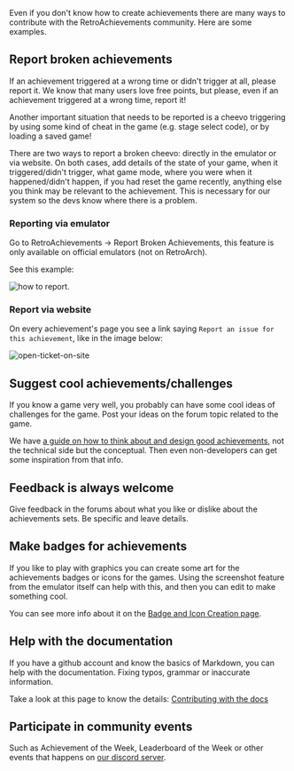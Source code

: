 Even if you don't know how to create achievements there are many ways to contribute with the RetroAchievements community. Here are some examples.


## Report broken achievements

If an achievement triggered at a wrong time or didn't trigger at all, please report it. We know that many users love free points, but please, even if an achievement triggered at a wrong time, report it!

Another important situation that needs to be reported is a cheevo triggering by using some kind of cheat in the game (e.g. stage select code), or by loading a saved game!

There are two ways to report a broken cheevo: directly in the emulator or via website. On both cases, add details of the state of your game, when it triggered/didn't trigger, what game mode, where you were when it happened/didn't happen, if you had reset the game recently, anything else you think may be relevant to the achievement. This is necessary for our system so the devs know where there is a problem.


### Reporting via emulator

Go to RetroAchievements -> Report Broken Achievements, this feature is only available on official emulators (not on RetroArch).

See this example:

![how to report](/images/ralib-how-to-report.gif).


### Report via website

On every achievement's page you see a link saying `Report an issue for this achievement`, like in the image below:

![open-ticket-on-site](/images/report-issue.jpg)


## Suggest cool achievements/challenges

If you know a game very well, you probably can have some cool ideas of challenges for the game. Post your ideas on the forum topic related to the game.

We have [a guide on how to think about and design good achievements](Achievement-Design), not the technical side but the conceptual. Then even non-developers can get some inspiration from that info.


## Feedback is always welcome

Give feedback in the forums about what you like or dislike about the achievements sets. Be specific and leave details.


## Make badges for achievements

If you like to play with graphics you can create some art for the achievements badges or icons for the games. Using the screenshot feature from the emulator itself can help with this, and then you can edit to make something cool.

You can see more info about it on the [Badge and Icon Creation page](Badge-and-Icon-Creation).


## Help with the documentation

If you have a github account and know the basics of Markdown, you can help with the documentation. Fixing typos, grammar or inaccurate information.

Take a look at this page to know the details: [Contributing with the docs](Contributing-with-the-docs)


## Participate in community events

Such as Achievement of the Week, Leaderboard of the Week or other events that happens on [our discord server](https://discord.gg/dq2E4hE).
